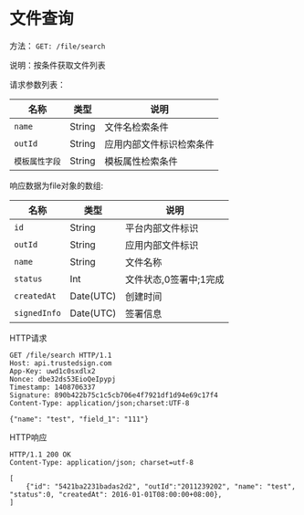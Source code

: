 # 文件查询

方法： `GET: /file/search`

说明：按条件获取文件列表

请求参数列表：

| 名称        | 类型        | 说明  |
| ------------- |-------------| -----|
| `name` | String	 | 文件名检索条件  |
| `outId` | String	 |   应用内部文件标识检索条件    |
| `模板属性字段` | String	 | 模板属性检索条件  |


响应数据为file对象的数组:

| 名称        | 类型        | 说明  |
| ------------- |-------------| -----|
| `id` | String	 |   平台内部文件标识    |
| `outId` | String	 |   应用内部文件标识    |
| `name` | String	 |   文件名称    |
| `status` | Int	 |   文件状态,0签署中;1完成    |
| `createdAt` | Date(UTC)	 |   创建时间    |
| `signedInfo` | Date(UTC)	 |   签署信息    |




HTTP请求
	
```
GET /file/search HTTP/1.1
Host: api.trustedsign.com
App-Key: uwd1c0sxdlx2
Nonce: dbe32ds53EioQeIpypj
Timestamp: 1408706337
Signature: 890b422b75c1c5cb706e4f7921df1d94e69c17f4
Content-Type: application/json;charset:UTF-8

{"name": "test", "field_1": "111"}
```

HTTP响应

```
HTTP/1.1 200 OK
Content-Type: application/json; charset=utf-8

[
	{"id": "5421ba2231badas2d2", "outId":"2011239202", "name": "test", "status":0, "createdAt": 2016-01-01T08:00:00+08:00},
]
```

